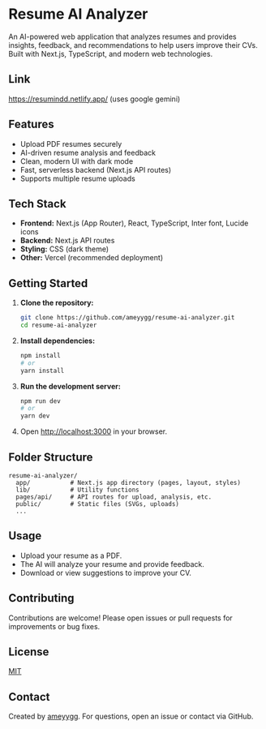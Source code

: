 # Resume AI Analyzer

An AI-powered web application that analyzes resumes and provides insights, feedback, and recommendations to help users improve their CVs. Built with Next.js, TypeScript, and modern web technologies.

## Link
https://resumindd.netlify.app/ (uses google gemini)

## Features
- Upload PDF resumes securely
- AI-driven resume analysis and feedback
- Clean, modern UI with dark mode
- Fast, serverless backend (Next.js API routes)
- Supports multiple resume uploads

## Tech Stack
- **Frontend:** Next.js (App Router), React, TypeScript, Inter font, Lucide icons
- **Backend:** Next.js API routes
- **Styling:** CSS (dark theme)
- **Other:** Vercel (recommended deployment)

## Getting Started

1. **Clone the repository:**
   ```bash
   git clone https://github.com/ameyygg/resume-ai-analyzer.git
   cd resume-ai-analyzer
   ```
2. **Install dependencies:**
   ```bash
   npm install
   # or
   yarn install
   ```
3. **Run the development server:**
   ```bash
   npm run dev
   # or
   yarn dev
   ```
4. Open [http://localhost:3000](http://localhost:3000) in your browser.

## Folder Structure
```
resume-ai-analyzer/
  app/           # Next.js app directory (pages, layout, styles)
  lib/           # Utility functions
  pages/api/     # API routes for upload, analysis, etc.
  public/        # Static files (SVGs, uploads)
  ...
```

## Usage
- Upload your resume as a PDF.
- The AI will analyze your resume and provide feedback.
- Download or view suggestions to improve your CV.

## Contributing
Contributions are welcome! Please open issues or pull requests for improvements or bug fixes.

## License
[MIT](LICENSE)

## Contact
Created by [ameyygg](https://github.com/ameyygg). For questions, open an issue or contact via GitHub.
